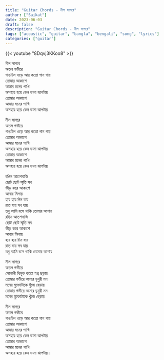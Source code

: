 ```yaml
---
title: "Guitar Chords - নীল সাগরে"
author: ["Saikat"]
date: 2023-06-03
draft: false
description: "Guitar Chords - নীল সাগরে"
tags: ["acoustic", "guitar", "bangla", "bengali", "song", "lyrics"]
categories: ["guitar"]
---
```


{{< youtube "8Dqvj3KKoo8" >}}

নীল সাগরে\
অতল গভীরে\
গাঙচিল ওড়ে আর কতো গান গায়\
তোমার আকাশে\
আমার মনের পাখি\
অসহায় হয়ে কেন ডানা ঝাপটায়\
তোমার আকাশে\
আমার মনের পাখি\
অসহায় হয়ে কেন ডানা ঝাপটায়

নীল সাগরে\
অতল গভীরে\
গাঙচিল ওড়ে আর কতো গান গায়\
তোমার আকাশে\
আমার মনের পাখি\
অসহায় হয়ে কেন ডানা ঝাপটায়\
তোমার আকাশে\
আমার মনের পাখি\
অসহায় হয়ে কেন ডানা ঝাপটায়

রঙিন আতশবাজি\
ছোট ছোট স্মৃতি সব\
ভীড় করে আকাশে\
আবার মিলায়\
হায় হায় দিন যায়\
রাত যায় সব যায়\
তবু আমি বসে থাকি তোমার আশায়\
রঙিন আতশবাজি\
ছোট ছোট স্মৃতি সব\
ভীড় করে আকাশে\
আবার মিলায়\
হায় হায় দিন যায়\
রাত যায় সব যায়\
তবু আমি বসে থাকি তোমার আশায়

নীল সাগরে\
অতল গভীরে\
সোনালী ঝিনুক কতো স্বপ্ন ছড়ায়\
তোমার গভীরে আমার ডুবুরী মন\
মনের মুক্তোটাকে খুঁজে বেড়ায়\
তোমার গভীরে আমার ডুবুরী মন\
মনের মুক্তোটাকে খুঁজে বেড়ায়

নীল সাগরে\
অতল গভীরে\
গাঙচিল ওড়ে আর কতো গান গায়\
তোমার আকাশে\
আমার মনের পাখি\
অসহায় হয়ে কেন ডানা ঝাপটায়\
তোমার আকাশে\
আমার মনের পাখি\
অসহায় হয়ে কেন ডানা ঝাপটায়।
